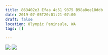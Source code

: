 ```yaml
---
title: 863402e3 Efaa 4c51 9375 B98a8ee18ddb
date: 2019-07-05T20:01:21-07:00
draft: false
location: Olympic Peninsula, WA
tags: []

---
```



![](https://d17enza3bfujl8.cloudfront.net/L1010137.jpg)
![](https://d17enza3bfujl8.cloudfront.net/L1010141.jpg)

